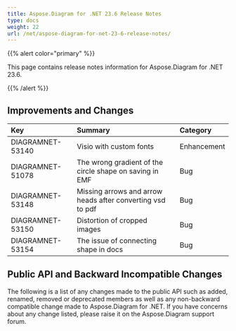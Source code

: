 ```yaml
---
title: Aspose.Diagram for .NET 23.6 Release Notes
type: docs
weight: 22
url: /net/aspose-diagram-for-net-23-6-release-notes/
---
```


{{% alert color="primary" %}} 

This page contains release notes information for Aspose.Diagram for .NET 23.6.

{{% /alert %}} 
## **Improvements and Changes**

|**Key**|**Summary**|**Category**|
| :- | :- | :- |
|DIAGRAMNET-53140|Visio with custom fonts|Enhancement|
|DIAGRAMNET-51078|The wrong gradient of the circle shape on saving in EMF|Bug|
|DIAGRAMNET-53148|Missing arrows and arrow heads after converting vsd to pdf|Bug|
|DIAGRAMNET-53150|Distortion of cropped images|Bug|
|DIAGRAMNET-53154|The issue of connecting shape in docs|Bug|

## **Public API and Backward Incompatible Changes**
The following is a list of any changes made to the public API such as added, renamed, removed or deprecated members as well as any non-backward compatible change made to Aspose.Diagram for .NET. If you have concerns about any change listed, please raise it on the Aspose.Diagram support forum.
